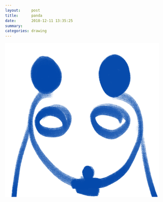 ```yaml
---
layout:     post
title:      panda
date:       2018-12-11 13:35:25
summary:    
categories: drawing
---
```

![panda](/images/diary/panda.png ".")
